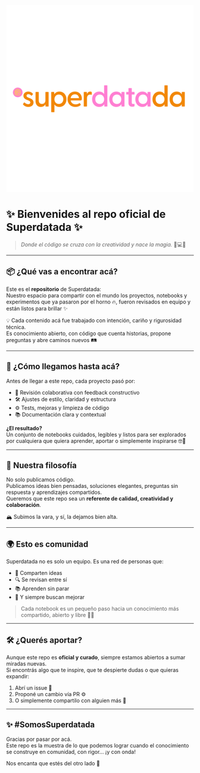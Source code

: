 ![Logo de SD](/Superdatada.png)

# ✨ Bienvenides al repo oficial de **Superdatada** ✨  

> _Donde el código se cruza con la creatividad y nace la magia._ 🧠💻🌈

---

## 📦 ¿Qué vas a encontrar acá?

Este es el **repositorio** de Superdatada:  
Nuestro espacio para compartir con el mundo los proyectos, notebooks y experimentos que ya pasaron por el horno 🔥, fueron revisados en equipo y están listos para brillar ✨

💡 Cada contenido acá fue trabajado con intención, cariño y rigurosidad técnica.  
Es conocimiento abierto, con código que cuenta historias, propone preguntas y abre caminos nuevos 🛤️

---

## 🧪 ¿Cómo llegamos hasta acá?

Antes de llegar a este repo, cada proyecto pasó por:

- 👀 Revisión colaborativa con feedback constructivo  
- 🛠️ Ajustes de estilo, claridad y estructura  
- ⚙️ Tests, mejoras y limpieza de código  
- 📚 Documentación clara y contextual  

**¿El resultado?**  
Un conjunto de notebooks cuidados, legibles y listos para ser explorados por cualquiera que quiera aprender, aportar o simplemente inspirarse 🤓💫

---

## 💎 Nuestra filosofía

No solo publicamos código.  
Publicamos ideas bien pensadas, soluciones elegantes, preguntas sin respuesta y aprendizajes compartidos.  
Queremos que este repo sea un **referente de calidad, creatividad y colaboración**.

🏔️ Subimos la vara, y sí, la dejamos bien alta.

---

## 🌍 Esto es comunidad

Superdatada no es solo un equipo. Es una red de personas que:

- 💬 Comparten ideas  
- 🔍 Se revisan entre sí  
- 📚 Aprenden sin parar  
- 🚀 Y siempre buscan mejorar  

> Cada notebook es un pequeño paso hacia un conocimiento más compartido, abierto y libre 🐛💾

---

## 🛠️ ¿Querés aportar?

Aunque este repo es **oficial y curado**, siempre estamos abiertos a sumar miradas nuevas.  
Si encontrás algo que te inspire, que te despierte dudas o que quieras expandir:

1. Abrí un issue 🧾  
2. Proponé un cambio vía PR ⚙️  
3. O simplemente compartilo con alguien más 🙌  

---

## ✨ #SomosSuperdatada

Gracias por pasar por acá.  
Este repo es la muestra de lo que podemos lograr cuando el conocimiento se construye en comunidad, con rigor... ¡y con onda!

Nos encanta que estés del otro lado 💜
